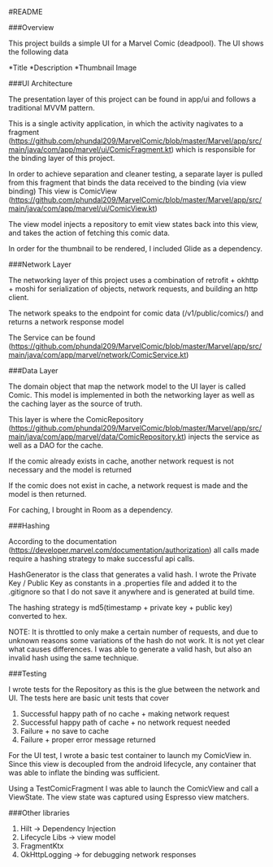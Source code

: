 #README

###Overview

This project builds a simple UI for a Marvel Comic (deadpool). The UI shows the following data

*Title
*Description
*Thumbnail Image

###UI Architecture

The presentation layer of this project can be found in app/ui and follows a traditional MVVM pattern.

This is a single activity application, in which the activity nagivates to a fragment
(https://github.com/phundal209/MarvelComic/blob/master/Marvel/app/src/main/java/com/app/marvel/ui/ComicFragment.kt)
which is responsible for the binding layer of this project.

In order to achieve separation and cleaner testing, a separate layer is pulled from this fragment
that binds the data received to the binding (via view binding)
This view is ComicView (https://github.com/phundal209/MarvelComic/blob/master/Marvel/app/src/main/java/com/app/marvel/ui/ComicView.kt)

The view model injects a repository to emit view states back into this view, and takes the action
of fetching this comic data.

In order for the thumbnail to be rendered, I included Glide as a dependency.

###Network Layer

The networking layer of this project uses a combination of retrofit + okhttp + moshi
for serialization of objects, network requests, and building an http client. 

The network speaks to the endpoint for comic data (/v1/public/comics/) and returns a network response model

The Service can be found (https://github.com/phundal209/MarvelComic/blob/master/Marvel/app/src/main/java/com/app/marvel/network/ComicService.kt)

###Data Layer

The domain object that map the network model to the UI layer is called Comic. This model is implemented
in both the networking layer as well as the caching layer as the source of truth.

This layer is where the ComicRepository (https://github.com/phundal209/MarvelComic/blob/master/Marvel/app/src/main/java/com/app/marvel/data/ComicRepository.kt)
injects the service as well as a DAO for the cache. 

If the comic already exists in cache, another network request is not necessary and the model is returned

If the comic does not exist in cache, a network request is made and the model is then returned.

For caching, I brought in Room as a dependency.

###Hashing

According to the documentation (https://developer.marvel.com/documentation/authorization) all calls
made require a hashing strategy to make successful api calls.

HashGenerator is the class that generates a valid hash. I wrote the Private Key / Public Key as constants
in a .properties file and added it to the .gitignore so that I do not save it anywhere and is generated
at build time.

The hashing strategy is md5(timestamp + private key + public key) converted to hex.

NOTE: It is throttled to only make a certain number of requests, and due to unknown reasons some variations
of the hash do not work. It is not yet clear what causes differences. I was able to generate a valid
hash, but also an invalid hash using the same technique. 


###Testing

I wrote tests for the Repository as this is the glue between the network and UI. The tests here 
are basic unit tests that cover

1. Successful happy path of no cache + making network request
2. Successful happy path of cache + no network request needed
3. Failure + no save to cache
4. Failure + proper error message returned

For the UI test, I wrote a basic test container to launch my ComicView in. Since this view
is decoupled from the android lifecycle, any container that was able to inflate the binding
was sufficient. 

Using a TestComicFragment I was able to launch the ComicView and call a ViewState. The view state
was captured using Espresso view matchers. 

###Other libraries 

1. Hilt -> Dependency Injection
2. Lifecycle Libs -> view model
3. FragmentKtx
4. OkHttpLogging -> for debugging network responses